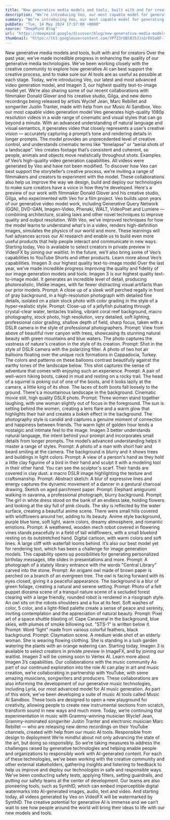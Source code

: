 ```yaml
---
title: "New generative media models and tools, built with and for creators"
description: "We’re introducing Veo, our most capable model for generating high-definition video, and Imagen 3, our highest quality text-to-image model. We’re also sharing new demo recordings created with our Music AI Sandbox."
summary: "We’re introducing Veo, our most capable model for generating high-definition video, and Imagen 3, our highest quality te"
pubDate: "Tue, 14 May 2024 17:57:00 +0000"
source: "DeepMind Blog"
url: "https://deepmind.google/discover/blog/new-generative-media-models-and-tools-built-with-and-for-creators/"
thumbnail: "https://lh3.googleusercontent.com/YPfZ3rUBlBJ5JJsGrE65a0F-lhwdLr9_qTvHekeDVNkt4tFdYo72v0OFgWX7MeCaBjgmacBAB6MuObvb4kiVmiWFwKSDCbVZUv9Xx9NdUEOiWoeBBw=w528-h297-n-nu-rw"
---
```


New generative media models and tools, built with and for creators
Over the past year, we’ve made incredible progress in enhancing the quality of our generative media technologies. We’ve been working closely with the creative community to explore how generative AI can best support the creative process, and to make sure our AI tools are as useful as possible at each stage.
Today, we’re introducing Veo, our latest and most advanced video generation model, and Imagen 3, our highest quality text-to-image model yet.
We’re also sharing some of our recent collaborations with filmmaker Donald Glover and his creative studio, Gilga, and new demo recordings being released by artists Wyclef Jean, Marc Rebillet and songwriter Justin Tranter, made with help from our Music AI Sandbox.
Veo: our most capable video generation model
Veo generates high-quality 1080p resolution videos in a wide range of cinematic and visual styles that can go beyond a minute. With an advanced understanding of natural language and visual semantics, it generates video that closely represents a user’s creative vision — accurately capturing a prompt’s tone and rendering details in longer prompts.
The model provides an unprecedented level of creative control, and understands cinematic terms like “timelapse” or “aerial shots of a landscape”. Veo creates footage that’s consistent and coherent, so people, animals and objects move realistically throughout shots.
Examples of Veo’s high-quality video generation capabilities. All videos were generated by Veo and have not been modified.
To discover how Veo can best support the storyteller’s creative process, we’re inviting a range of filmmakers and creators to experiment with the model. These collaborations also help us improve the way we design, build and deploy our technologies to make sure creators have a voice in how they’re developed.
Here's a preview of our work with filmmaker Donald Glover and his creative studio, Gilga, who experimented with Veo for a film project.
Veo builds upon years of our generative video model work, including Generative Query Network (GQN), DVD-GAN, Imagen-Video, Phenaki, WALT, VideoPoet and Lumiere — combining architecture, scaling laws and other novel techniques to improve quality and output resolution.
With Veo, we’ve improved techniques for how the model learns to understand what's in a video, renders high-definition images, simulates the physics of our world and more. These learnings will fuel advances across our AI research and enable us to build even more useful products that help people interact and communicate in new ways.
Starting today, Veo is available to select creators in private preview in VideoFX by joining our waitlist. In the future, we’ll also bring some of Veo’s capabilities to YouTube Shorts and other products.
Learn more about Veo’s capabilities.
Imagen 3: our highest quality text-to-image model
Over the last year, we’ve made incredible progress improving the quality and fidelity of our image generation models and tools.
Imagen 3 is our highest quality text-to-image model. It generates an incredible level of detail, producing photorealistic, lifelike images, with far fewer distracting visual artifacts than our prior models.
Prompt: A close up of a sleek wolf perched regally in front of gray background, in a high-resolution photograph with detailed fine details, isolated on a plain stock photo with color grading in the style of a hyper-realistic style.
Prompt: Close-up of a jellyfish pulsating through crystal-clear water, tentacles trailing, vibrant coral reef background, macro photography, stock photo, high resolution, very detailed, soft lighting, professional color grading, shallow depth of field, sharp focus, taken with a DSLR camera in the style of professional photographers.
Prompt: View from above of beautiful river canyon with trees, showcasing its stunning natural beauty with green mountains and blue waters. The photo captures the vastness of nature's creation in the style of its creation.
Prompt: Shot in the style of DSLR camera with the polarizing filter. A photo of two hot air balloons floating over the unique rock formations in Cappadocia, Turkey. The colors and patterns on these balloons contrast beautifully against the earthy tones of the landscape below. This shot captures the sense of adventure that comes with enjoying such an experience.
Prompt: A pair of well-worn hiking boots, caked in mud and resting on a rocky trail. The head of a squirrel is poking out of one of the boots, and it looks lazily at the camera, a little king of its shoe. The laces of both boots fall loosely to the ground. There's a mountainous landscape in the background. Cinematic movie still, high quality DSLR photo.
Prompt: Three women stand together laughing, with one woman slightly out of focus in the foreground. The sun is setting behind the women, creating a lens flare and a warm glow that highlights their hair and creates a bokeh effect in the background. The photography style is candid and captures a genuine moment of connection and happiness between friends. The warm light of golden hour lends a nostalgic and intimate feel to the image.
Imagen 3 better understands natural language, the intent behind your prompt and incorporates small details from longer prompts. The model’s advanced understanding helps it master a range of styles.
Prompt: A photo of a man with short hair and beard smiling at the camera. The background is blurry and it shows trees and buildings in light colors.
Prompt: A view of a person's hand as they hold a little clay figurine of a bird in their hand and sculpt it with a modeling tool in their other hand. You can see the sculptor's scarf. Their hands are covered in clay dust. a macro DSLR image highlighting the texture and craftsmanship.
Prompt: Abstract sketch: A blur of expressive lines and energy captures the dynamic movement of a dancer in a gestural charcoal drawing. Sketch on aged parchment paper.
Prompt: Elephant amigurumi walking in savanna, a professional photograph, blurry background.
Prompt: The girl in white dress stood on the bank of an endless lake, holding flowers and looking at the sky full of pink clouds. The sky is reflected by the water surface, creating a beautiful anime scene. There were small hills covered with wildflowers around her, adding to its beauty. Anime style background, purple blue tone, soft light, warm colors, dreamy atmosphere, and romantic emotions.
Prompt: A weathered, wooden mech robot covered in flowering vines stands peacefully in a field of tall wildflowers, with a small bluebird resting on its outstretched hand. Digital cartoon, with warm colors and soft lines. A large cliff with waterfall looms behind.
It’s also our best model yet for rendering text, which has been a challenge for image generation models. This capability opens up possibilities for generating personalized birthday messages, title slides in presentations and more.
Prompt: A photograph of a stately library entrance with the words "Central Library" carved into the stone.
Prompt: An origami owl made of brown paper is perched on a branch of an evergreen tree. The owl is facing forward with its eyes closed, giving it a peaceful appearance. The background is a blur of green foliage, creating a natural and serene setting.
Prompt: Photo of a felt puppet diorama scene of a tranquil nature scene of a secluded forest clearing with a large friendly, rounded robot is rendered in a risograph style. An owl sits on the robots shoulders and a fox at its feet. Soft washes of color, 5 color, and a light-filled palette create a sense of peace and serenity, inviting contemplation and the appreciation of natural beauty.
Prompt: Pixel art of a space shuttle blasting of. Cape Canaveral in the background, blue skies, with plumes of smoke billowing out. "STS-1" is written below it.
Prompt: Word “light” made from various colorful feathers, black background.
Prompt: Claymation scene. A medium wide shot of an elderly woman. She is wearing flowing clothing. She is standing in a lush garden watering the plants with an orange watering can.
Starting today, Imagen 3 is available to select creators in private preview in ImageFX, and by joining our waitlist. Imagen 3 will be coming soon to Vertex AI.
Learn more about Imagen 3’s capabilities.
Our collaborations with the music community
As part of our continued exploration into the role AI can play in art and music creation, we’re collaborating in partnership with YouTube, with some amazing musicians, songwriters and producers.
These collaborations are also informing the development of our generative music technologies, including Lyria, our most advanced model for AI music generation.
As part of this work, we’ve been developing a suite of music AI tools called Music AI Sandbox. These tools are designed to open a new playground for creativity, allowing people to create new instrumental sections from scratch, transform sound in new ways and much more.
Today, we’re continuing that experimentation in music with Grammy-winning musician Wyclef Jean, Grammy-nominated songwriter Justin Tranter and electronic musician Marc Rebillet — who are releasing new demo recordings on their YouTube channels, created with help from our music AI tools.
Responsible from design to deployment
We’re mindful about not only advancing the state of the art, but doing so responsibly. So we’re taking measures to address the challenges raised by generative technologies and helping enable people and organizations to responsibly work with AI-generated content.
For each of these technologies, we’ve been working with the creative community and other external stakeholders, gathering insights and listening to feedback to help us improve and deploy our technologies in safe and responsible ways.
We’ve been conducting safety tests, applying filters, setting guardrails, and putting our safety teams at the center of development. Our teams are also pioneering tools, such as SynthID, which can embed imperceptible digital watermarks into AI-generated images, audio, text and video. And starting today, all videos generated by Veo on VideoFX will be watermarked by SynthID.
The creative potential for generative AI is immense and we can’t wait to see how people around the world will bring their ideas to life with our new models and tools.